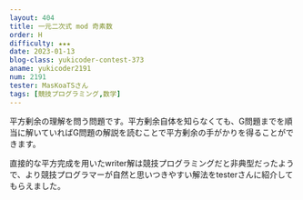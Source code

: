 ```yaml
---
layout: 404
title: 一元二次式 mod 奇素数
order: H
difficulty: ★★★
date: 2023-01-13
blog-class: yukicoder-contest-373
aname: yukicoder2191
num: 2191
tester: MasKoaTSさん
tags: [競技プログラミング,数学]
---
```


<p>
平方剰余の理解を問う問題です。平方剰余自体を知らなくても、G問題までを順当に解いていればG問題の解説を読むことで平方剰余の手がかりを得ることができます。
</p>
<p>
直接的な平方完成を用いたwriter解は競技プログラミングだと非典型だったようで、より競技プログラマーが自然と思いつきやすい解法をtesterさんに紹介してもらえました。
</p>
